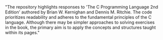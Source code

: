 "The repository highlights responses to 'The C Programming Language 2nd Edition' authored by Brian W. Kernighan and Dennis M. Ritchie. 
The code prioritizes readability and adheres to the fundamental principles of the C language. Although there may be simpler approaches 
to solving exercises in the book, the primary aim is to apply the concepts and structures taught within its pages."
